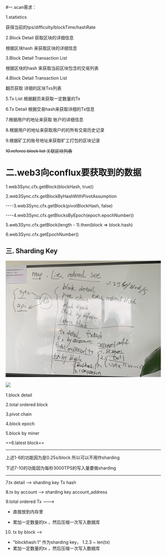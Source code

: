 #一.scan需求： 


1.statistics
    
获得当前的tps/difficulty/blockTime/hashRate

2.Block Detail 获取区块的详细信息
      
根据区块hash 来获取区块的详细信息

3.Block Detail Transaction List
       
根据区块的hash 来获取当前区块包含的交易列表

4.Block Detail Transaction List
    
翻页获取 详细的区块Txs列表

5.Tx List  根据翻页来获取一定数量的Tx 
    
6.Tx Detail 根据交易hash来获取详细的Tx信息
    
7.根据用户的地址来获取 账户的详细信息
    
8.根据用户的地址来获取用户的的所有交易历史记录
    
9.根据矿工的账号地址来获取旷工打包的区块记录
    
~~10.referee block list 关联区块列表~~



# 二.web3向conflux要获取到的数据

1.web3Sync.cfx.getBlock(blockHash, true))

2.web3Sync.cfx.getBlockByHashWithPivotAssumption

----3.web3Sync.cfx.getBlock(pivotBlockHash, false)

----4.web3Sync.cfx.getBlocksByEpoch(epoch.epochNumber))

5.web3Sync.cfx.getBlock(length - 1).then(block => block.hash)

6.web3Sync.cfx.getEpochNumber()



## 三. Sharding Key 

 ![](./img/sharding1.jpeg)



![](./img/sharding2.jpeg)



1.block detail

2.total ordered block

3.pivot chain

4.block epoch

5.block by miner

==6.latest block==

---------------------------------------------------------

上述1-6的功能因为是0.25s/block  所以可以不用作sharding

下述7-10的功能因为每秒3000TPS的写入量要做sharding

------------------------------------------

7.tx detail  —> sharding key   Tx hash

8.tx  by  account —> sharding key  account_address

9.total ordered Tx ———>   

+ 直接放到内存里  

+ 累加一定数量的tx  ，然后压缩一次写入数据库

10. tx by block  ——>

+ "blockhash:1"  作为sharding key， 1.2.3 ~ len(tx) 
+ 累加一定数量的tx  ，然后压缩一次写入数据库